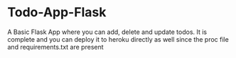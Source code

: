# Todo-App-Flask

A Basic Flask App where you can add, delete and update todos. It is complete and you can deploy it to heroku directly as well since the proc file and requirements.txt are present
